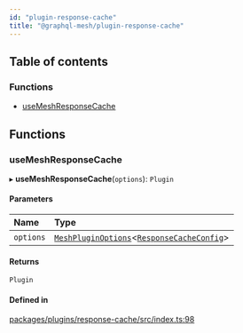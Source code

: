 ```yaml
---
id: "plugin-response-cache"
title: "@graphql-mesh/plugin-response-cache"
---
```


## Table of contents

### Functions

- [useMeshResponseCache](plugins_response_cache_src#usemeshresponsecache)

## Functions

### useMeshResponseCache

▸ **useMeshResponseCache**(`options`): `Plugin`

#### Parameters

| Name | Type |
| :------ | :------ |
| `options` | [`MeshPluginOptions`](types_src#meshpluginoptions)\<[`ResponseCacheConfig`](/docs/api/interfaces/types_src.YamlConfig.ResponseCacheConfig)> |

#### Returns

`Plugin`

#### Defined in

[packages/plugins/response-cache/src/index.ts:98](https://github.com/Urigo/graphql-mesh/blob/master/packages/plugins/response-cache/src/index.ts#L98)
